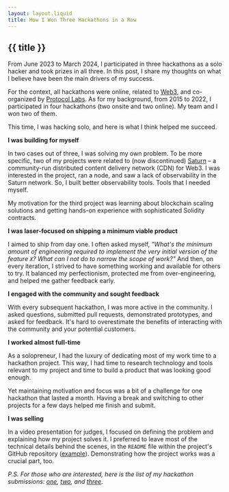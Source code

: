 ```yaml
---
layout: layout.liquid
title: How I Won Three Hackathons in a Row
---
```


## {{ title }}

From June 2023 to March 2024, I participated in three hackathons as a solo hacker and took prizes in all three. In this post, I share my thoughts on what I believe have been the main drivers of my success.

For the context, all hackathons were online, related to [Web3](https://en.wikipedia.org/wiki/Web3), and co-organized by [Protocol Labs](https://protocol.ai).
As for my background, from 2015 to 2022, I participated in four hackathons (two onsite and two online). My team and I won two of them.

This time, I was hacking solo, and here is what I think helped me succeed.

**I was building for myself**

In two cases out of three, I was solving my own problem.
To be more specific, two of my projects were related to (now discontinued) [Saturn](https://saturn.tech) – a community-run distributed content delivery network (CDN) for Web3.
I was interested in the project, ran a node, and saw a lack of observability in the Saturn network.
So, I built better observability tools. Tools that I needed myself.

My motivation for the third project was learning about blockchain scaling solutions and getting hands-on experience with sophisticated Solidity contracts.

**I was laser-focused on shipping a minimum viable product**

I aimed to ship from day one.
I often asked myself, _"What's the minimum amount of engineering required to implement the very initial version of the feature `X`? What can I not do to narrow the scope of work?"_
And then, on every iteration, I strived to have something working and available for others to try.
It balanced my perfectionism, protected me from over-engineering, and helped me gather feedback early.

**I engaged with the community and sought feedback**

With every subsequent hackathon, I was more active in the community.
I asked questions, submitted pull requests, demonstrated prototypes, and asked for feedback.
It's hard to overestimate the benefits of interacting with the community and your potential customers.

**I worked almost full-time**

As a solopreneur, I had the luxury of dedicating most of my work time to a hackathon project.
This way, I had time to research technology and tools relevant to my project and time to build a product that was looking good enough.

Yet maintaining motivation and focus was a bit of a challenge for one hackathon that lasted a month. Having a break and switching to other projects for a few days helped me finish and submit.

**I was selling**

In a video presentation for judges, I focused on defining the problem and explaining how my project solves it.
I preferred to leave most of the technical details behind the scenes, in the `README` file within the project's GitHub repository ([example](https://github.com/cronian-tech/saturn-observatory?tab=readme-ov-file#-how-its-made)).
Demonstrating how the project works was a crucial part, too.

_P.S. For those who are interested, here is the list of my hackathon submissions: [one](https://ethglobal.com/showcase/saturn-moonlet-c4583), [two](https://github.com/cronian-tech/saturn-observatory), and [three](https://dorahacks.io/buidl/10858)._
